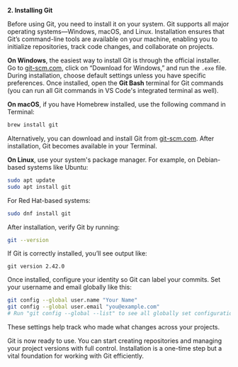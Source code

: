 **2. Installing Git**

Before using Git, you need to install it on your system. Git supports all major operating systems—Windows, macOS, and Linux. Installation ensures that Git’s command-line tools are available on your machine, enabling you to initialize repositories, track code changes, and collaborate on projects.

**On Windows**, the easiest way to install Git is through the official installer. Go to [git-scm.com](https://git-scm.com/), click on “Download for Windows,” and run the `.exe` file. During installation, choose default settings unless you have specific preferences. Once installed, open the **Git Bash** terminal for Git commands (you can run all Git commands in VS Code's integrated terminal as well).

**On macOS**, if you have Homebrew installed, use the following command in Terminal:

```bash
brew install git
```

Alternatively, you can download and install Git from [git-scm.com](https://git-scm.com/). After installation, Git becomes available in your Terminal.

**On Linux**, use your system's package manager. For example, on Debian-based systems like Ubuntu:

```bash
sudo apt update
sudo apt install git
```

For Red Hat-based systems:

```bash
sudo dnf install git
```

After installation, verify Git by running:

```bash
git --version
```

If Git is correctly installed, you’ll see output like:

```
git version 2.42.0
```

Once installed, configure your identity so Git can label your commits. Set your username and email globally like this:

```bash
git config --global user.name "Your Name"
git config --global user.email "you@example.com"
# Run "git config --global --list" to see all globally set configurations.
```

These settings help track who made what changes across your projects.

Git is now ready to use. You can start creating repositories and managing your project versions with full control. Installation is a one-time step but a vital foundation for working with Git efficiently.
